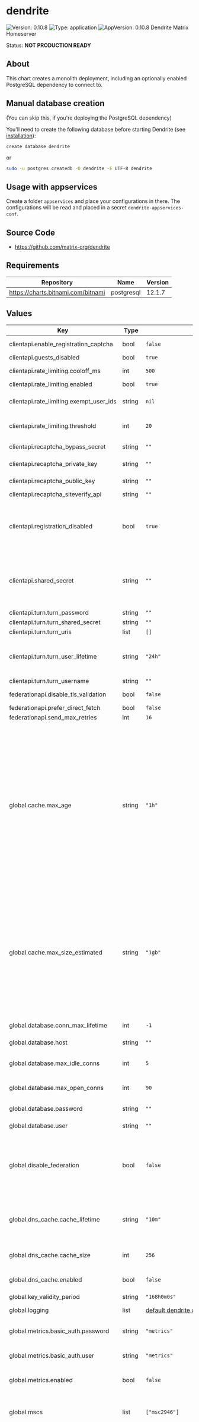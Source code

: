 # dendrite

![Version: 0.10.8](https://img.shields.io/badge/Version-0.10.8-informational?style=flat-square) ![Type: application](https://img.shields.io/badge/Type-application-informational?style=flat-square) ![AppVersion: 0.10.8](https://img.shields.io/badge/AppVersion-0.10.8-informational?style=flat-square)
Dendrite Matrix Homeserver

Status: **NOT PRODUCTION READY**

## About

This chart creates a monolith deployment, including an optionally enabled PostgreSQL dependency to connect to.

## Manual database creation

(You can skip this, if you're deploying the PostgreSQL dependency)

You'll need to create the following database before starting Dendrite (see [installation](https://matrix-org.github.io/dendrite/installation/database#single-database-creation)):

```postgres
create database dendrite
```

or

```bash
sudo -u postgres createdb -O dendrite -E UTF-8 dendrite
```

## Usage with appservices

Create a folder `appservices` and place your configurations in there.  The configurations will be read and placed in a secret `dendrite-appservices-conf`.

## Source Code

* <https://github.com/matrix-org/dendrite>
## Requirements

| Repository | Name | Version |
|------------|------|---------|
| https://charts.bitnami.com/bitnami | postgresql | 12.1.7 |
## Values

| Key | Type | Default | Description |
|-----|------|---------|-------------|
| clientapi.enable_registration_captcha | bool | `false` | enable reCAPTCHA registration |
| clientapi.guests_disabled | bool | `true` |  |
| clientapi.rate_limiting.cooloff_ms | int | `500` | Cooloff time in milliseconds |
| clientapi.rate_limiting.enabled | bool | `true` | Enable rate limiting |
| clientapi.rate_limiting.exempt_user_ids | string | `nil` | Users which should be exempt from rate limiting |
| clientapi.rate_limiting.threshold | int | `20` | After how many requests a rate limit should be activated |
| clientapi.recaptcha_bypass_secret | string | `""` | reCAPTCHA bypass secret |
| clientapi.recaptcha_private_key | string | `""` | reCAPTCHA private key |
| clientapi.recaptcha_public_key | string | `""` | reCAPTCHA public key |
| clientapi.recaptcha_siteverify_api | string | `""` |  |
| clientapi.registration_disabled | bool | `true` | Prevents new users from being able to register on this homeserver, except when using the registration shared secret below. |
| clientapi.shared_secret | string | `""` | If set, allows registration by anyone who knows the shared secret, regardless of whether registration is otherwise disabled. |
| clientapi.turn.turn_password | string | `""` | The TURN password |
| clientapi.turn.turn_shared_secret | string | `""` |  |
| clientapi.turn.turn_uris | list | `[]` |  |
| clientapi.turn.turn_user_lifetime | string | `"24h"` | Duration for how long users should be considered valid ([see time.ParseDuration](https://pkg.go.dev/time#ParseDuration) for more) |
| clientapi.turn.turn_username | string | `""` | The TURN username |
| federationapi.disable_tls_validation | bool | `false` | Disable TLS validation |
| federationapi.prefer_direct_fetch | bool | `false` |  |
| federationapi.send_max_retries | int | `16` |  |
| global.cache.max_age | string | `"1h"` | The maximum amount of time that a cache entry can live for in memory before it will be evicted and/or refreshed from the database. Lower values result in easier admission of new cache entries but may also increase database load in comparison to higher values, so adjust conservatively. Higher values may make it harder for new items to make it into the cache, e.g. if new rooms suddenly become popular. |
| global.cache.max_size_estimated | string | `"1gb"` | The estimated maximum size for the global cache in bytes, or in terabytes, gigabytes, megabytes or kilobytes when the appropriate 'tb', 'gb', 'mb' or 'kb' suffix is specified. Note that this is not a hard limit, nor is it a memory limit for the entire process. A cache that is too small may ultimately provide little or no benefit. |
| global.database.conn_max_lifetime | int | `-1` | Default database maximum lifetime |
| global.database.host | string | `""` | Default database host |
| global.database.max_idle_conns | int | `5` | Default database maximum idle connections |
| global.database.max_open_conns | int | `90` | Default database maximum open connections |
| global.database.password | string | `""` | Default database password |
| global.database.user | string | `""` | Default database user |
| global.disable_federation | bool | `false` | Disable federation. Dendrite will not be able to make any outbound HTTP requests to other servers and the federation API will not be exposed. |
| global.dns_cache.cache_lifetime | string | `"10m"` | Duration for how long DNS cache items should be considered valid ([see time.ParseDuration](https://pkg.go.dev/time#ParseDuration) for more) |
| global.dns_cache.cache_size | int | `256` | Maximum number of entries to hold in the DNS cache |
| global.dns_cache.enabled | bool | `false` | Whether or not the DNS cache is enabled. |
| global.key_validity_period | string | `"168h0m0s"` |  |
| global.logging | list | [default dendrite config values](https://github.com/matrix-org/dendrite/blob/master/dendrite-config.yaml) | Default logging configuration |
| global.metrics.basic_auth.password | string | `"metrics"` | HTTP basic authentication password |
| global.metrics.basic_auth.user | string | `"metrics"` | HTTP basic authentication username |
| global.metrics.enabled | bool | `false` | Whether or not Prometheus metrics are enabled. |
| global.mscs | list | `["msc2946"]` | Configuration for experimental MSC's. (Valid values are: msc2836 and msc2946) |
| global.presence | object | `{"enable_inbound":false,"enable_outbound":false}` | Configures the handling of presence events. Inbound controls whether we receive presence events from other servers, outbound controls whether we send presence events for our local users to other servers. |
| global.profiling.enabled | bool | `false` | Enable pprof. You will need to manually create a port forwarding to the deployment to access PPROF, as it will only listen on localhost and the defined port. e.g. `kubectl port-forward deployments/dendrite 65432:65432` |
| global.profiling.port | int | `65432` | pprof port, if enabled |
| global.report_stats | object | `{"enabled":false,"endpoint":"https://matrix.org/report-usage-stats/push"}` | Configures phone-home statistics reporting. These statistics contain the server name, number of active users and some information on your deployment config. We use this information to understand how Dendrite is being used in the wild. |
| global.server_name | string | `""` | Servername for this Dendrite deployment |
| global.server_notices | object | `{"avatar_url":"","display_name":"Server Alerts","enabled":false,"local_part":"_server","room_name":"Server Alerts"}` | Server notices allows server admins to send messages to all users on the server. |
| global.tracing | object | disabled | Default tracing configuration |
| global.trusted_third_party_id_servers | list | `["matrix.org","vector.im"]` | Lists of domains that the server will trust as identity servers to verify third party identifiers such as phone numbers and email addresses. |
| global.well_known_client_name | string | `""` | The server name to delegate client-server communications to, with optional port e.g. localhost:443 |
| global.well_known_server_name | string | `""` | The server name to delegate server-server communications to, with optional port e.g. localhost:443 |
| image.name | string | `"ghcr.io/matrix-org/dendrite-monolith:v0.10.8"` | Docker repository/image to use |
| image.pullPolicy | string | `"IfNotPresent"` | Kubernetes pullPolicy |
| ingress.annotations | object | `{}` | Extra, custom annotations |
| ingress.className | string | `""` |  |
| ingress.enabled | bool | `false` | Create an ingress for a monolith deployment |
| ingress.hostName | string | `""` |  |
| ingress.hosts | list | `[]` |  |
| ingress.tls | list | `[]` |  |
| mediaapi.dynamic_thumbnails | bool | `false` |  |
| mediaapi.max_file_size_bytes | string | `"10485760"` | The max file size for uploaded media files |
| mediaapi.max_thumbnail_generators | int | `10` | The maximum number of simultaneous thumbnail generators to run. |
| mediaapi.thumbnail_sizes | list | [default dendrite config values](https://github.com/matrix-org/dendrite/blob/master/dendrite-config.yaml) | A list of thumbnail sizes to be generated for media content. |
| persistence.jetstream.capacity | string | `"1Gi"` |  |
| persistence.jetstream.existingClaim | string | `""` | Use an existing volume claim for jetstream |
| persistence.media.capacity | string | `"1Gi"` |  |
| persistence.media.existingClaim | string | `""` | Use an existing volume claim for media files |
| persistence.search.capacity | string | `"1Gi"` |  |
| persistence.search.existingClaim | string | `""` | Use an existing volume claim for the fulltext search index |
| persistence.storageClass | string | `""` |  |
| postgresql.auth.database | string | `"dendrite"` |  |
| postgresql.auth.password | string | `"changeme"` |  |
| postgresql.auth.username | string | `"dendrite"` |  |
| postgresql.enabled | bool | See value.yaml | Enable and configure postgres as the database for dendrite. |
| postgresql.image.repository | string | `"bitnami/postgresql"` |  |
| postgresql.image.tag | string | `"15.1.0"` |  |
| postgresql.persistence.enabled | bool | `false` |  |
| resources | object | sets some sane default values | Default resource requests/limits. |
| service.port | int | `80` |  |
| service.type | string | `"ClusterIP"` |  |
| signing_key.create | bool | `true` | Create a new signing key, if not exists |
| signing_key.existingSecret | string | `""` | Use an existing secret |
| syncapi.real_ip_header | string | `"X-Real-IP"` | This option controls which HTTP header to inspect to find the real remote IP address of the client. This is likely required if Dendrite is running behind a reverse proxy server. |
| syncapi.search | object | `{"enabled":false,"language":"en"}` | Configuration for the full-text search engine. |
| syncapi.search.enabled | bool | `false` | Whether or not search is enabled. |
| syncapi.search.language | string | `"en"` | The language most likely to be used on the server - used when indexing, to ensure the returned results match expectations. A full list of possible languages can be found [here](https://github.com/matrix-org/dendrite/blob/76db8e90defdfb9e61f6caea8a312c5d60bcc005/internal/fulltext/bleve.go#L25-L46) |
